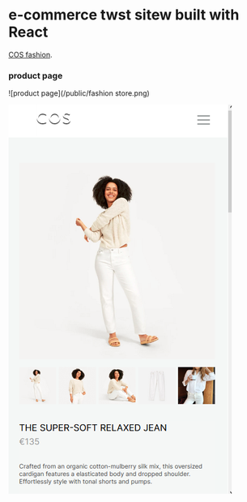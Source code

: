 # e-commerce twst sitew built with React

[COS fashion](https://cos-fashion.netlify.app/shop/women).

### product page

![product page](/public/fashion store.png)

![mobile look](/public/single-page-mobile.png)
